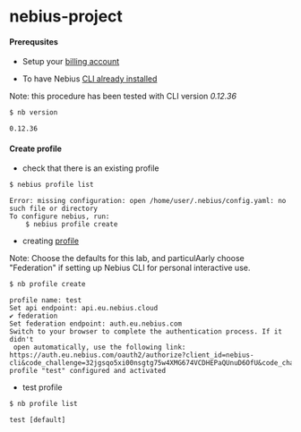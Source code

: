 # nebius-project

#### Prerequsites

- Setup your [billing account](https://docs.nebius.com/signup-billing/sign-up)

- To have Nebius [CLI already installed](https://docs.nebius.com/cli/install)

Note: this procedure has been tested with CLI version *0.12.36*

```bash
$ nb version
```
```text
0.12.36
```

#### Create profile
- check that there is an existing profile

```bash
$ nebius profile list
 ```
```text
Error: missing configuration: open /home/user/.nebius/config.yaml: no such file or directory
To configure nebius, run:
	$ nebius profile create
```

- creating [profile](https://docs.nebius.com/cli/reference/profile/create)

Note: Choose the defaults for this lab, and particulAarly choose "Federation" if setting up Nebius CLI for personal interactive use.

```bash
$ nb profile create
```
```text
profile name: test
Set api endpoint: api.eu.nebius.cloud
✔ federation
Set federation endpoint: auth.eu.nebius.com
Switch to your browser to complete the authentication process. If it didn't
 open automatically, use the following link: https://auth.eu.nebius.com/oauth2/authorize?client_id=nebius-cli&code_challenge=32jgsqo5xi00nsgtg75w4XMG674VCDHEPaQUnuD6OfU&code_challenge_method=S256&redirect_uri=ht...
profile "test" configured and activated
```

- test profile
```bash
$ nb profile list
```
```text
test [default]
```
